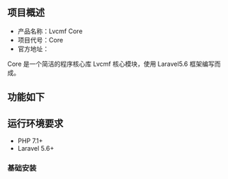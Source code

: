 
## 项目概述

* 产品名称：Lvcmf Core
* 项目代号：Core
* 官方地址：

Core 是一个简洁的程序核心库 Lvcmf 核心模块，使用 Laravel5.6 框架编写而成。

## 功能如下

## 运行环境要求

- PHP 7.1+
- Laravel 5.6+

### 基础安装
